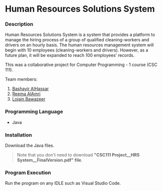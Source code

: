 # Human Resources Solutions System
### Description
Human Resources Solutions System is a system that provides a platform to manage the hiring process of a group of qualified cleaning-workers and drivers on an hourly basis. The human resources management system will begin with 10 employees (cleaning-workers and drivers). However, as a future plan, it will be expanded to reach 100 employees’ records.

This was a collaborative project for Computer Programming - 1 course (CSC 111).

Team members:
1. [Bashayir AlHassar](https://github.com/httpsbashayer/)
2. [Reema AlAmri](https://github.com/Reemaalamri422)
3. [Lojain Bawazeer](https://github.com/Lojain12)

### Programming Language
- Java
### Installation
Download the Java files.
> Note that you don't need to download **"CSC111 Project__HRS System__FinalVersion.pdf" file**.
### Program Execution
Run the program on any IDLE such as Visual Studio Code.

